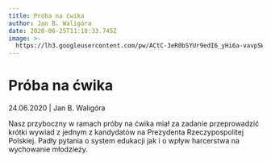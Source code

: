 ```yaml
---
title: Próba na ćwika
author: Jan B. Waligóra
date: 2020-06-25T11:18:33.745Z
image: >-
  https://lh3.googleusercontent.com/pw/ACtC-3eR0bSYUr9edI6_yHi6a-vavpSWGBCRPBcCy60Z4gme72dAiTgbe-IKYIf-Qy_M6DNOYl2jSBbM_APLUaYCYbj45F5WnSLSRMQEYXsKNphUffEObIXsDxUdu2TPXpTSapi_lzaX9zoRfxP19rHa-oo_=w818-h378-no
---
```

# Próba na ćwika

24.06.2020 | Jan B. Waligóra

Nasz przyboczny w ramach próby na ćwika miał za zadanie przeprowadzić krótki wywiad z jednym z kandydatów na Prezydenta Rzeczypospolitej Polskiej.
Padły pytania o system edukacji jak i o wpływ harcerstwa na wychowanie młodzieży.
